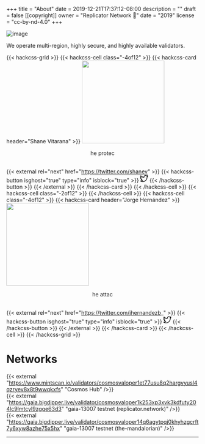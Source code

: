 +++
title = "About"
date = 2019-12-21T17:37:12-08:00
description = ""
draft = false
[[copyright]]
  owner = "Replicator Network 👾"
  date = "2019"
  license = "cc-by-nd-4.0"
+++

![image](https://vignette.wikia.nocookie.net/stargate/images/3/31/Replicator.JPG/revision/latest?cb=20080425065649)

We operate multi-region, highly secure, and highly available validators.

<!--more--> 

{{< hackcss-grid >}}
  {{< hackcss-cell class="-4of12" >}}
    {{< hackcss-card header="Shane Vitarana" >}}
      <img class="center" src="/shane.png" width="216" height="216" />
      <p style="text-align: center;">he protec</p>
      <br />
      {{< external rel="next" href="https://twitter.com/shanev" >}}
        {{< hackcss-button isghost="true" type="info" isblock="true" >}}
            <svg viewBox="0 0 24 24" width="20" height="20" fill="none" stroke="currentcolor" stroke-linecap="round" stroke-linejoin="round" stroke-width="2">
    <path d="M24 4.557c-.883.392-1.832.656-2.828.775 1.017-.609 1.798-1.574 2.165-2.724-.951.564-2.005.974-3.127 1.195-.897-.957-2.178-1.555-3.594-1.555-3.179 0-5.515 2.966-4.797 6.045-4.091-.205-7.719-2.165-10.148-5.144-1.29 2.213-.669 5.108 1.523 6.574-.806-.026-1.566-.247-2.229-.616-.054 2.281 1.581 4.415 3.949 4.89-.693.188-1.452.232-2.224.084.626 1.956 2.444 3.379 4.6 3.419-2.07 1.623-4.678 2.348-7.29 2.04 2.179 1.397 4.768 2.212 7.548 2.212 9.142 0 14.307-7.721 13.995-14.646.962-.695 1.797-1.562 2.457-2.549z" />
  </svg>
        {{< /hackcss-button >}}
      {{< /external >}}
    {{< /hackcss-card >}}
  {{< /hackcss-cell >}}
  {{< hackcss-cell class="-2of12" >}}
  {{< /hackcss-cell >}}
  {{< hackcss-cell class="-4of12" >}}
    {{< hackcss-card header="Jorge Hernández" >}}
      <img class="center" src="/jorge.jpg" width="216" height="216" />
      <p style="text-align: center;">he attac</p>
      <br />
      {{< external rel="next" href="https://twitter.com/jhernandezb_" >}}
        {{< hackcss-button isghost="true" type="info" isblock="true" >}}
            <svg viewBox="0 0 24 24" width="20" height="20" fill="none" stroke="currentcolor" stroke-linecap="round" stroke-linejoin="round" stroke-width="2">
    <path d="M24 4.557c-.883.392-1.832.656-2.828.775 1.017-.609 1.798-1.574 2.165-2.724-.951.564-2.005.974-3.127 1.195-.897-.957-2.178-1.555-3.594-1.555-3.179 0-5.515 2.966-4.797 6.045-4.091-.205-7.719-2.165-10.148-5.144-1.29 2.213-.669 5.108 1.523 6.574-.806-.026-1.566-.247-2.229-.616-.054 2.281 1.581 4.415 3.949 4.89-.693.188-1.452.232-2.224.084.626 1.956 2.444 3.379 4.6 3.419-2.07 1.623-4.678 2.348-7.29 2.04 2.179 1.397 4.768 2.212 7.548 2.212 9.142 0 14.307-7.721 13.995-14.646.962-.695 1.797-1.562 2.457-2.549z" />
  </svg>
        {{< /hackcss-button >}}
      {{< /external >}}
    {{< /hackcss-card >}}
  {{< /hackcss-cell >}}
{{< /hackcss-grid >}}
<br />

# Networks

{{< external "https://www.mintscan.io/validators/cosmosvaloper1et77usu8q2hargvyusl4qzryev8x8t9wwqkxfs" "Cosmos Hub" />}}
<br />
{{< external "https://gaia.bigdipper.live/validator/cosmosvaloper1k253xp3xvk3kdfuty204lc9lmtcyl9zgge63d3" "gaia-13007 testnet (replicator.network)" />}}
<br />
{{< external "https://gaia.bigdipper.live/validator/cosmosvaloper14q6agytpqj0khyhzgcrft7y6xyw8azhe75x5hx" "gaia-13007 testnet (the-mandalorian)" />}}

---
